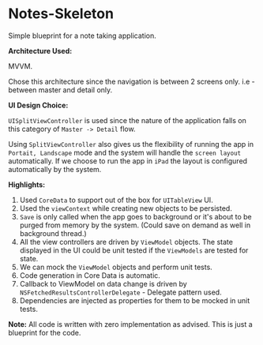 # Notes-Skeleton
Simple blueprint for a note taking application.

**Architecture Used:**

MVVM.

Chose this architecture since the navigation is between 2 screens only. i.e - between master and detail only.

**UI Design Choice:**

`UISplitViewController` is used since the nature of the application falls on this category of `Master -> Detail` flow.

Using `SplitViewController` also gives us the flexibility of running the app in `Portait, Landscape` mode and the system will handle the `screen layout` automatically. If we choose to run the app in `iPad` the layout is configured automatically by the system.

**Highlights:**

1. Used `CoreData` to support out of the box for `UITableView` UI.
2. Used the `viewContext` while creating new objects to be persisted.
3. `Save` is only called when the app goes to background or it's about to be purged from memory by the system. (Could save on demand as well in background thread.)
4. All the view controllers are driven by `ViewModel` objects. The state displayed in the UI could be unit tested if the `ViewModels` are tested for state.
5. We can mock the `ViewModel` objects and perform unit tests.
6. Code generation in Core Data is automatic.
7. Callback to ViewModel on data change is driven by `NSFetchedResultsControllerDelegate` - Delegate pattern used.
8. Dependencies are injected as properties for them to be mocked in unit tests.

**Note:**
All code is written with zero implementation as advised. This is just a blueprint for the code.

